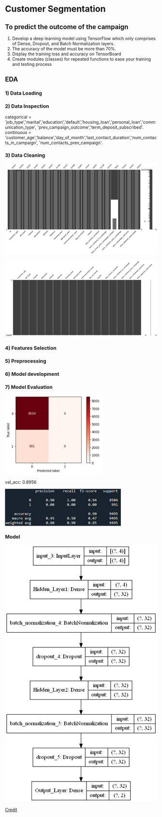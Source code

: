 # Customer Segmentation
## To predict the outcome of the campaign 

1) Develop a deep learning model using TensorFlow which only comprises of
Dense, Dropout, and Batch Normalization layers.
2) The accuracy of the model must be more than 70%. 
3) Display the training loss and accuracy on TensorBoard
4) Create modules (classes) for repeated functions to ease your training and 
testing process

## EDA 
### 1) Data Loading
### 2) Data Inspection

categorical = 'job_type','marital','education','default','housing_loan','personal_loan','communication_type',
             'prev_campaign_outcome','term_deposit_subscribed'.
continuous = 'customer_age','balance','day_of_month','last_contact_duration','num_contacts_in_campaign',
            'num_contacts_prev_campaign'.
            
### 3) Data Cleaning
![alt text](https://github.com/AMMARHAFIZ8/Customer-Segmentation/blob/main/Figure%202022-06-22%20221007.png)

![alt text](https://github.com/AMMARHAFIZ8/Customer-Segmentation/blob/main/Figure%202022-06-22%20220144.png)

### 4) Features Selection
### 5) Preprocessing
### 6) Model development
### 7) Model Evaluation

![alt text](https://github.com/AMMARHAFIZ8/Customer-Segmentation/blob/main/Figure%202022-06-22%20215857.png)

val_acc: 0.8956

![alt text](https://github.com/AMMARHAFIZ8/Customer-Segmentation/blob/main/CR.PNG)

### Model
![alt text](https://github.com/AMMARHAFIZ8/Customer-Segmentation/blob/main/model.png)


[Credit]([https://www.kaggle.com/datasets/kunalgupta2616/hackerearth-customer-segmentation-hackathon])

